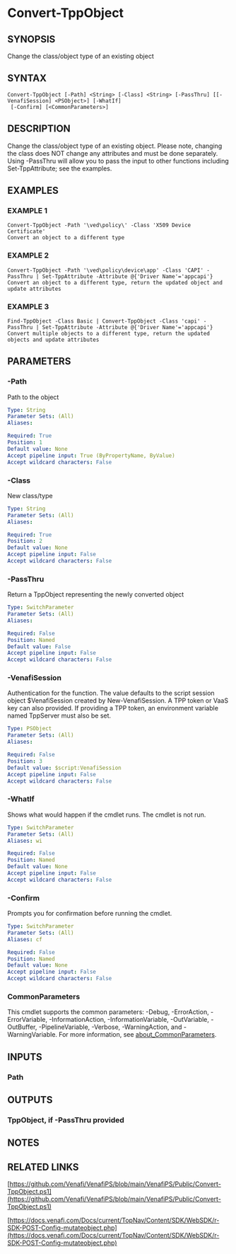 # Convert-TppObject

## SYNOPSIS
Change the class/object type of an existing object

## SYNTAX

```
Convert-TppObject [-Path] <String> [-Class] <String> [-PassThru] [[-VenafiSession] <PSObject>] [-WhatIf]
 [-Confirm] [<CommonParameters>]
```

## DESCRIPTION
Change the class/object type of an existing object.
Please note, changing the class does NOT change any attributes and must be done separately.
Using -PassThru will allow you to pass the input to other functions including Set-TppAttribute; see the examples.

## EXAMPLES

### EXAMPLE 1
```
Convert-TppObject -Path '\ved\policy\' -Class 'X509 Device Certificate'
Convert an object to a different type
```

### EXAMPLE 2
```
Convert-TppObject -Path '\ved\policy\device\app' -Class 'CAPI' -PassThru | Set-TppAttribute -Attribute @{'Driver Name'='appcapi'}
Convert an object to a different type, return the updated object and update attributes
```

### EXAMPLE 3
```
Find-TppObject -Class Basic | Convert-TppObject -Class 'capi' -PassThru | Set-TppAttribute -Attribute @{'Driver Name'='appcapi'}
Convert multiple objects to a different type, return the updated objects and update attributes
```

## PARAMETERS

### -Path
Path to the object

```yaml
Type: String
Parameter Sets: (All)
Aliases:

Required: True
Position: 1
Default value: None
Accept pipeline input: True (ByPropertyName, ByValue)
Accept wildcard characters: False
```

### -Class
New class/type

```yaml
Type: String
Parameter Sets: (All)
Aliases:

Required: True
Position: 2
Default value: None
Accept pipeline input: False
Accept wildcard characters: False
```

### -PassThru
Return a TppObject representing the newly converted object

```yaml
Type: SwitchParameter
Parameter Sets: (All)
Aliases:

Required: False
Position: Named
Default value: False
Accept pipeline input: False
Accept wildcard characters: False
```

### -VenafiSession
Authentication for the function.
The value defaults to the script session object $VenafiSession created by New-VenafiSession.
A TPP token or VaaS key can also provided.
If providing a TPP token, an environment variable named TppServer must also be set.

```yaml
Type: PSObject
Parameter Sets: (All)
Aliases:

Required: False
Position: 3
Default value: $script:VenafiSession
Accept pipeline input: False
Accept wildcard characters: False
```

### -WhatIf
Shows what would happen if the cmdlet runs.
The cmdlet is not run.

```yaml
Type: SwitchParameter
Parameter Sets: (All)
Aliases: wi

Required: False
Position: Named
Default value: None
Accept pipeline input: False
Accept wildcard characters: False
```

### -Confirm
Prompts you for confirmation before running the cmdlet.

```yaml
Type: SwitchParameter
Parameter Sets: (All)
Aliases: cf

Required: False
Position: Named
Default value: None
Accept pipeline input: False
Accept wildcard characters: False
```

### CommonParameters
This cmdlet supports the common parameters: -Debug, -ErrorAction, -ErrorVariable, -InformationAction, -InformationVariable, -OutVariable, -OutBuffer, -PipelineVariable, -Verbose, -WarningAction, and -WarningVariable. For more information, see [about_CommonParameters](http://go.microsoft.com/fwlink/?LinkID=113216).

## INPUTS

### Path
## OUTPUTS

### TppObject, if -PassThru provided
## NOTES

## RELATED LINKS

[https://github.com/Venafi/VenafiPS/blob/main/VenafiPS/Public/Convert-TppObject.ps1](https://github.com/Venafi/VenafiPS/blob/main/VenafiPS/Public/Convert-TppObject.ps1)

[https://docs.venafi.com/Docs/current/TopNav/Content/SDK/WebSDK/r-SDK-POST-Config-mutateobject.php](https://docs.venafi.com/Docs/current/TopNav/Content/SDK/WebSDK/r-SDK-POST-Config-mutateobject.php)

